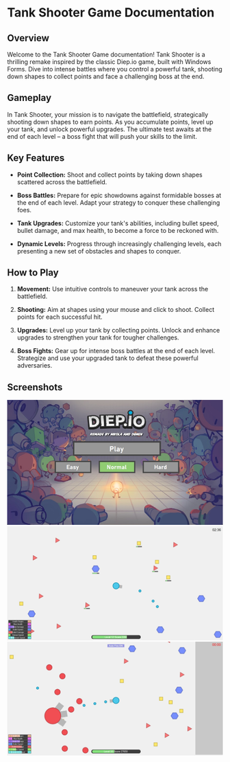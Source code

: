 # Tank Shooter Game Documentation

## Overview

Welcome to the Tank Shooter Game documentation! Tank Shooter is a thrilling remake inspired by the classic Diep.io game, built with Windows Forms. Dive into intense battles where you control a powerful tank, shooting down shapes to collect points and face a challenging boss at the end.

## Gameplay

In Tank Shooter, your mission is to navigate the battlefield, strategically shooting down shapes to earn points. As you accumulate points, level up your tank, and unlock powerful upgrades. The ultimate test awaits at the end of each level – a boss fight that will push your skills to the limit.

## Key Features

- **Point Collection:** Shoot and collect points by taking down shapes scattered across the battlefield.

- **Boss Battles:** Prepare for epic showdowns against formidable bosses at the end of each level. Adapt your strategy to conquer these challenging foes.

- **Tank Upgrades:** Customize your tank's abilities, including bullet speed, bullet damage, and max health, to become a force to be reckoned with.

- **Dynamic Levels:** Progress through increasingly challenging levels, each presenting a new set of obstacles and shapes to conquer.

## How to Play

1. **Movement:** Use intuitive controls to maneuver your tank across the battlefield.

2. **Shooting:** Aim at shapes using your mouse and click to shoot. Collect points for each successful hit.

3. **Upgrades:** Level up your tank by collecting points. Unlock and enhance upgrades to strengthen your tank for tougher challenges.

4. **Boss Fights:** Gear up for intense boss battles at the end of each level. Strategize and use your upgraded tank to defeat these powerful adversaries.

## Screenshots

![Menu Screen](TankShooter/images/Menu.jpg)
![Gameplay](TankShooter/images/Gameplay.jpg)
![Boss Fight](TankShooter/images/BossFight.jpg)
